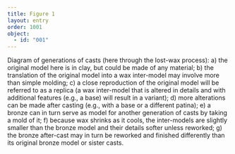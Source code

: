 ```yaml
---
title: Figure 1
layout: entry
order: 1001
object:
  - id: "001"
---
```


Diagram of generations of casts (here through the lost-wax process): a) the original model here is in clay, but could be made of any material; b) the translation of the original model into a wax inter-model may involve more than simple molding; c) a close reproduction of the original model will be referred to as a replica (a wax inter-model that is altered in details and with additional features (e.g., a base) will result in a variant); d) more alterations can be made after casting (e.g., with a base or a different patina); e) a bronze can in turn serve as model for another generation of casts by taking a mold of it; f) because wax shrinks as it cools, the inter-models are slightly smaller than the bronze model and their details softer unless reworked; g) the bronze after-cast may in turn be reworked and finished differently than its original bronze model or sister casts.
